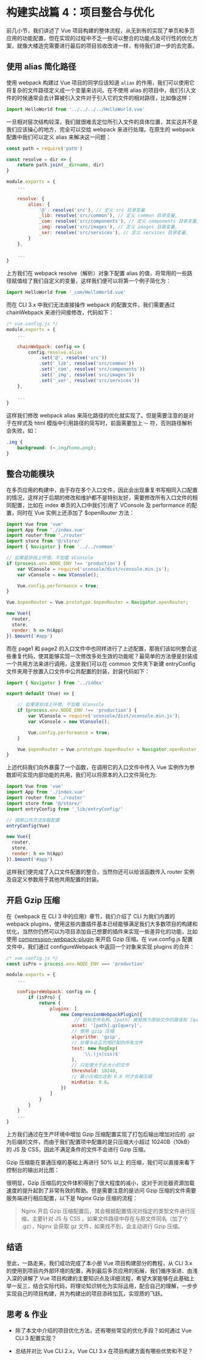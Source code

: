 # 构建实战篇 4：项目整合与优化

前几小节，我们讲述了 Vue 项目构建的整体流程，从无到有的实现了单页和多页应用的功能配置，但在实现的过程中不乏一些可以整合的功能点及可行性的优化方案，就像大楼造完需要进行最后的项目验收改进一样，有待我们进一步的去完善。

## 使用 alias 简化路径

使用 webpack 构建过 Vue 项目的同学应该知道 `alias` 的作用，我们可以使用它将复杂的文件路径定义成一个变量来访问。在不使用 alias 的项目中，我们引入文件的时候通常会去计算被引入文件对于引入它的文件的相对路径，比如像这样：

```javascript
import HelloWorld from '../../../../HelloWorld.vue'
```

一旦相对层次结构较深，我们就很难去定位所引入文件的具体位置，其实这并不是我们应该操心的地方，完全可以交给 webpack 来进行处理。在原生的 webpack 配置中我们可以定义 alias 来解决这一问题：

```javascript
const path = require('path')

const resolve = dir => {
    return path.join(__dirname, dir)
}

module.exports = {
    ...
    
    resolve: {
        alias: {
            '@': resolve('src'), // 定义 src 目录变量
            _lib: resolve('src/common'), // 定义 common 目录变量,
            _com: resolve('src/components'), // 定义 components 目录变量,
            _img: resolve('src/images'), // 定义 images 目录变量,
            _ser: resolve('src/services'), // 定义 services 目录变量,
        }
    },
    
    ...
}
```

上方我们在 webpack resolve（解析）对象下配置 alias 的值，将常用的一些路径赋值给了我们自定义的变量，这样我们便可以将第一个例子简化为：

```javascript
import HelloWorld from '_com/HelloWorld.vue'
```

而在 CLI 3.x 中我们无法直接操作 webpack 的配置文件，我们需要通过 chainWebpack 来进行间接修改，代码如下：

```javascript
/* vue.config.js */
module.exports = {
    ...
    
    chainWebpack: config => {
        config.resolve.alias
            .set('@', resolve('src'))
            .set('_lib', resolve('src/common'))
            .set('_com', resolve('src/components'))
            .set('_img', resolve('src/images'))
            .set('_ser', resolve('src/services'))
    },
    
    ...
}
```
这样我们修改 webpack alias 来简化路径的优化就实现了。但是需要注意的是对于在样式及 html 模版中引用路径的简写时，前面需要加上 `～` 符，否则路径解析会失败，如：

```css
.img {
    background: (~_img/home.png);
}
```

## 整合功能模块

在多页应用的构建中，由于存在多个入口文件，因此会出现重复书写相同入口配置的情况，这样对于后期的修改和维护都不是特别友好，需要修改所有入口文件的相同配置，比如在 index 单页的入口中我们引用了 VConsole 及 performance 的配置，同时在 Vue 实例上还添加了 $openRouter 方法：

```javascript
import Vue from 'vue'
import App from './index.vue'
import router from './router'
import store from '@/store/'
import { Navigator } from '../../common'

// 如果是非线上环境，不加载 VConsole
if (process.env.NODE_ENV !== 'production') {
    var VConsole = require('vconsole/dist/vconsole.min.js');
    var vConsole = new VConsole();

    Vue.config.performance = true;
}

Vue.$openRouter = Vue.prototype.$openRouter = Navigator.openRouter;

new Vue({
  router,
  store,
  render: h => h(App)
}).$mount('#app')
```
而在 page1 和 page2 的入口文件中也同样进行了上述配置，那我们该如何整合这些重复代码，使其能够实现一次修改多处生效的功能呢？最简单的方法便是封装成一个共用方法来进行调用，这里我们可以在 common 文件夹下新建 entryConfig 文件夹用于放置入口文件中公共配置的封装，封装代码如下：

```javascript
import { Navigator } from '../index'

export default (Vue) => {

    // 如果是非线上环境，不加载 VConsole
    if (process.env.NODE_ENV !== 'production') {
        var VConsole = require('vconsole/dist/vconsole.min.js');
        var vConsole = new VConsole();

        Vue.config.performance = true;
    }

    Vue.$openRouter = Vue.prototype.$openRouter = Navigator.openRouter;
}
```
上述代码我们向外暴露了一个函数，在调用它的入口文件中传入 Vue 实例作为参数即可实现内部功能的共用，我们可以将原本的入口文件简化为:

```javascript
import Vue from 'vue'
import App from './index.vue'
import router from './router'
import store from '@/store/'
import entryConfig from '_lib/entryConfig/'

// 调用公共方法加载配置
entryConfig(Vue)

new Vue({
  router,
  store,
  render: h => h(App)
}).$mount('#app')
```
这样我们便完成了入口文件配置的整合，当然你还可以给该函数传入 router 实例及自定义参数用于其他共用配置的封装。

## 开启 Gzip 压缩

在《webpack 在 CLI 3 中的应用》章节，我们介绍了 CLI 为我们内置的 webpack plugins，使用这些内置插件基本已经能够满足我们大多数项目的构建和优化，当然你仍然可以为项目添加自己想要的插件来实现一些差异化的功能，比如使用 [compression-webpack-plugin](https://www.npmjs.com/package/compression-webpack-plugin) 来开启 Gzip 压缩。在 vue.config.js 配置文件中，我们通过 configureWebpack 中返回一个对象来实现 plugins 的合并：

```javascript
/* vue.config.js */
const isPro = process.env.NODE_ENV === 'production'

module.exports = {
    ...
    
    configureWebpack: config => {
        if (isPro) {
            return {
                plugins: [
                    new CompressionWebpackPlugin({
                         // 目标文件名称。[path] 被替换为原始文件的路径和 [query] 查询
                        asset: '[path].gz[query]',
                        // 使用 gzip 压缩
                        algorithm: 'gzip', 
                        // 处理与此正则相匹配的所有文件
                        test: new RegExp(
                            '\\.(js|css)$'
                        ),
                        // 只处理大于此大小的文件
                        threshold: 10240,
                        // 最小压缩比达到 0.8 时才会被压缩
                        minRatio: 0.8，
                    })
                ]
            }
        }
    }
    ...
}
```
上方我们通过在生产环境中增加 Gzip 压缩配置实现了打包后输出增加对应的 .gz 为后缀的文件，而由于我们配置项中配置的是只压缩大小超过 10240B（10kB）的 JS 及 CSS，因此不满足条件的文件不会进行 Gzip 压缩。

Gzip 压缩能在普通压缩的基础上再进行 50% 以上 的压缩，我们可以直接来看下控制台的输出对比图：


很明显，Gzip 压缩后的文件体积得到了很大程度的减小，这对于浏览器资源加载速度的提升起到了非常有效的帮助。但是需要注意的是访问 Gzip 压缩的文件需要服务端进行相应配置，以下是 Nginx Gzip 压缩的流程：

> Nginx 开启 Gzip 压缩配置后，其会根据配置情况对指定的类型文件进行压缩，主要针对 JS 与 CSS 。如果文件路径中存在与原文件同名（加了个 .gz），Nginx 会获取 gz 文件，如果找不到，会主动进行 Gzip 压缩。

## 结语

至此，一路走来，我们成功完成了本小册 Vue 项目构建部分的教程，从 CLI 3.x 的使用到项目内外部环境的配置，再到最后多页应用的拓展，我们循序渐进、由浅入深的讲解了 Vue 项目构建的主要知识点及详细流程，希望大家能够在此基础上举一反三，结合实际代码，将理论知识转化为实际运用，配合自己的理解，一步步实现自己的项目构建，并为构建出的项目添砖加瓦，实现质的飞跃。

## 思考 & 作业

* 除了本文中介绍的项目优化方法，还有哪些常见的优化手段？如何通过 Vue CLI 3 配置实现？

* 总结并对比 Vue CLI 2.x，Vue CLI 3.x 在项目构建方面有哪些优势和不足？
